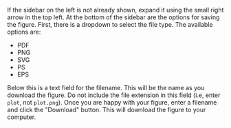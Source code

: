 If the sidebar on the left is not already shown, expand it using the small right arrow in the top left. At the bottom of the sidebar are the options for saving the figure. First, there is a dropdown to select the file type. The available options are:
- PDF
- PNG
- SVG
- PS
- EPS
            
Below this is a text field for the filename. This will be the name as you download the figure. Do not include the file extension in this field (i.e, enter `plot`, not `plot.png`). Once you are happy with your figure, enter a filename and click the "Download" button. This will download the figure to your computer.